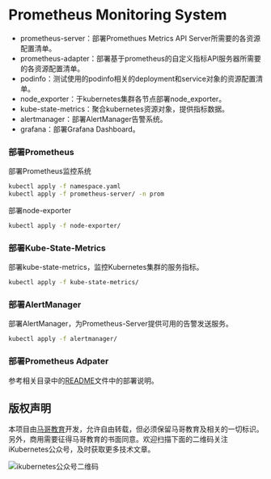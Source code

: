 # Prometheus Monitoring System

- prometheus-server：部署Promethues Metrics API Server所需要的各资源配置清单。
- prometheus-adapter：部署基于prometheus的自定义指标API服务器所需要的各资源配置清单。
- podinfo：测试使用的podinfo相关的deployment和service对象的资源配置清单。
- node_exporter：于kubernetes集群各节点部署node_exporter。
- kube-state-metrics：聚合kubernetes资源对象，提供指标数据。
- alertmanager：部署AlertManager告警系统。
- grafana：部署Grafana Dashboard。

### 部署Prometheus

部署Prometheus监控系统

```bash
kubectl apply -f namespace.yaml
kubectl apply -f prometheus-server/ -n prom
```

部署node-exporter

```bash
kubectl apply -f node-exporter/
```

### 部署Kube-State-Metrics

部署kube-state-metrics，监控Kubernetes集群的服务指标。

```bash
kubectl apply -f kube-state-metrics/
```

### 部署AlertManager

部署AlertManager，为Prometheus-Server提供可用的告警发送服务。

```bash
kubectl apply -f alertmanager/
```

### 部署Prometheus Adpater

参考相关目录中的[README](prometheus-adpater/README.md)文件中的部署说明。




## 版权声明
本项目由[马哥教育](www.magedu.com)开发，允许自由转载，但必须保留马哥教育及相关的一切标识。另外，商用需要征得马哥教育的书面同意。欢迎扫描下面的二维码关注iKubernetes公众号，及时获取更多技术文章。

![ikubernetes公众号二维码](https://github.com/iKubernetes/Kubernetes_Advanced_Practical_2rd/raw/main/imgs/iKubernetes%E5%85%AC%E4%BC%97%E5%8F%B7%E4%BA%8C%E7%BB%B4%E7%A0%81.jpg)

